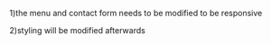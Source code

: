 1)the menu and contact form needs to be modified to be responsive

2)styling will be modified afterwards
